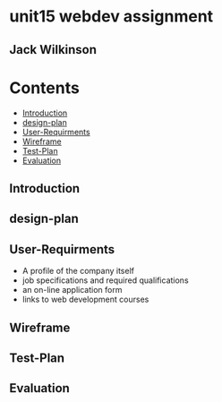 # unit15 webdev assignment
## Jack Wilkinson

# Contents
- [Introduction](#Introduction)
- [design-plan](#design-plan)
- [User-Requirments](#User-Requirments)
- [Wireframe](#Wireframe)
- [Test-Plan](#Test-Plan)
- [Evaluation](#Evaluation)

## Introduction
## design-plan
## User-Requirments

- A profile of the company itself
- job specifications and required qualifications
- an on-line application form
- links to web development courses

## Wireframe

## Test-Plan

## Evaluation 

